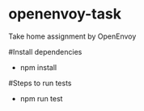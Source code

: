 # openenvoy-task
Take home assignment by OpenEnvoy

#Install dependencies
- npm install

#Steps to run tests
- npm run test

